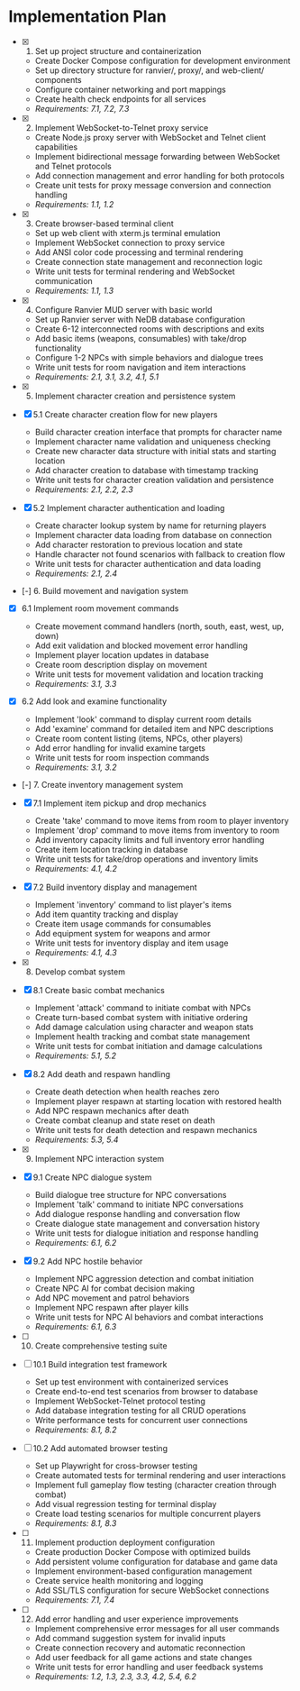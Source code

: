 # Implementation Plan

- [x] 1. Set up project structure and containerization





  - Create Docker Compose configuration for development environment
  - Set up directory structure for ranvier/, proxy/, and web-client/ components
  - Configure container networking and port mappings
  - Create health check endpoints for all services
  - _Requirements: 7.1, 7.2, 7.3_

- [x] 2. Implement WebSocket-to-Telnet proxy service





  - Create Node.js proxy server with WebSocket and Telnet client capabilities
  - Implement bidirectional message forwarding between WebSocket and Telnet protocols
  - Add connection management and error handling for both protocols
  - Create unit tests for proxy message conversion and connection handling
  - _Requirements: 1.1, 1.2_

- [x] 3. Create browser-based terminal client







  - Set up web client with xterm.js terminal emulation
  - Implement WebSocket connection to proxy service
  - Add ANSI color code processing and terminal rendering
  - Create connection state management and reconnection logic
  - Write unit tests for terminal rendering and WebSocket communication
  - _Requirements: 1.1, 1.3_

- [x] 4. Configure Ranvier MUD server with basic world





  - Set up Ranvier server with NeDB database configuration
  - Create 6-12 interconnected rooms with descriptions and exits
  - Add basic items (weapons, consumables) with take/drop functionality
  - Configure 1-2 NPCs with simple behaviors and dialogue trees
  - Write unit tests for room navigation and item interactions
  - _Requirements: 2.1, 3.1, 3.2, 4.1, 5.1_

- [x] 5. Implement character creation and persistence system





- [x] 5.1 Create character creation flow for new players


  - Build character creation interface that prompts for character name
  - Implement character name validation and uniqueness checking
  - Create new character data structure with initial stats and starting location
  - Add character creation to database with timestamp tracking
  - Write unit tests for character creation validation and persistence
  - _Requirements: 2.1, 2.2, 2.3_

- [x] 5.2 Implement character authentication and loading


  - Create character lookup system by name for returning players
  - Implement character data loading from database on connection
  - Add character restoration to previous location and state
  - Handle character not found scenarios with fallback to creation flow
  - Write unit tests for character authentication and data loading
  - _Requirements: 2.1, 2.4_

- [-] 6. Build movement and navigation system





- [x] 6.1 Implement room movement commands




  - Create movement command handlers (north, south, east, west, up, down)
  - Add exit validation and blocked movement error handling
  - Implement player location updates in database
  - Create room description display on movement
  - Write unit tests for movement validation and location tracking
  - _Requirements: 3.1, 3.3_

- [x] 6.2 Add look and examine functionality





  - Implement 'look' command to display current room details
  - Add 'examine' command for detailed item and NPC descriptions
  - Create room content listing (items, NPCs, other players)
  - Add error handling for invalid examine targets
  - Write unit tests for room inspection commands
  - _Requirements: 3.1, 3.2_

- [-] 7. Create inventory management system


- [x] 7.1 Implement item pickup and drop mechanics


  - Create 'take' command to move items from room to player inventory
  - Implement 'drop' command to move items from inventory to room
  - Add inventory capacity limits and full inventory error handling
  - Create item location tracking in database
  - Write unit tests for take/drop operations and inventory limits
  - _Requirements: 4.1, 4.2_

- [x] 7.2 Build inventory display and management






  - Implement 'inventory' command to list player's items
  - Add item quantity tracking and display
  - Create item usage commands for consumables
  - Add equipment system for weapons and armor
  - Write unit tests for inventory display and item usage
  - _Requirements: 4.1, 4.3_

- [x] 8. Develop combat system




- [x] 8.1 Create basic combat mechanics


  - Implement 'attack' command to initiate combat with NPCs
  - Create turn-based combat system with initiative ordering
  - Add damage calculation using character and weapon stats
  - Implement health tracking and combat state management
  - Write unit tests for combat initiation and damage calculations
  - _Requirements: 5.1, 5.2_

- [x] 8.2 Add death and respawn handling


  - Create death detection when health reaches zero
  - Implement player respawn at starting location with restored health
  - Add NPC respawn mechanics after death
  - Create combat cleanup and state reset on death
  - Write unit tests for death detection and respawn mechanics
  - _Requirements: 5.3, 5.4_

- [x] 9. Implement NPC interaction system







- [x] 9.1 Create NPC dialogue system



  - Build dialogue tree structure for NPC conversations
  - Implement 'talk' command to initiate NPC conversations
  - Add dialogue response handling and conversation flow
  - Create dialogue state management and conversation history
  - Write unit tests for dialogue initiation and response handling
  - _Requirements: 6.1, 6.2_

- [x] 9.2 Add NPC hostile behavior


  - Implement NPC aggression detection and combat initiation
  - Create NPC AI for combat decision making
  - Add NPC movement and patrol behaviors
  - Implement NPC respawn after player kills
  - Write unit tests for NPC AI behaviors and combat interactions
  - _Requirements: 6.1, 6.3_

- [ ] 10. Create comprehensive testing suite
- [ ] 10.1 Build integration test framework
  - Set up test environment with containerized services
  - Create end-to-end test scenarios from browser to database
  - Implement WebSocket-Telnet protocol testing
  - Add database integration testing for all CRUD operations
  - Write performance tests for concurrent user connections
  - _Requirements: 8.1, 8.2_

- [ ] 10.2 Add automated browser testing
  - Set up Playwright for cross-browser testing
  - Create automated tests for terminal rendering and user interactions
  - Implement full gameplay flow testing (character creation through combat)
  - Add visual regression testing for terminal display
  - Create load testing scenarios for multiple concurrent players
  - _Requirements: 8.1, 8.3_

- [ ] 11. Implement production deployment configuration
  - Create production Docker Compose with optimized builds
  - Add persistent volume configuration for database and game data
  - Implement environment-based configuration management
  - Create service health monitoring and logging
  - Add SSL/TLS configuration for secure WebSocket connections
  - _Requirements: 7.1, 7.4_

- [ ] 12. Add error handling and user experience improvements
  - Implement comprehensive error messages for all user commands
  - Add command suggestion system for invalid inputs
  - Create connection recovery and automatic reconnection
  - Add user feedback for all game actions and state changes
  - Write unit tests for error handling and user feedback systems
  - _Requirements: 1.2, 1.3, 2.3, 3.3, 4.2, 5.4, 6.2_